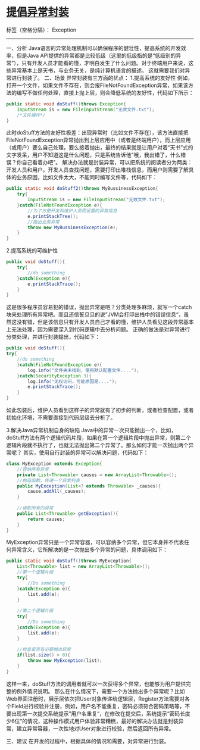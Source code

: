﻿# [提倡异常封装](http://blog.csdn.net/p106786860/article/details/11795771)
标签（空格分隔）： Exception

---

一、分析 
Java语言的异常处理机制可以确保程序的健壮性，提高系统的开发效率，但是Java API提供的异常都是比较低级（这里的低级指的是“低级别的异常”），只有开发人员才能看的懂，才明白发生了什么问题。对于终端用户来说，这些异常基本上是天书，与业务无关，是纯计算机语言的描述。 
这就需要我们对异常进行封装了。 
二、场景 
异常封装有三方面的优点： 
1.提高系统的友好性 
例如，打开一个文件，如果文件不存在，则会报FileNotFoundException异常，如果该方法的编写不做任何处理，直接上抛上层，则会降低系统的友好性，代码如下所示： 
```java
public static void doStuff()throws Exception{   
    InputStream is = new FileInputStream("无效文件.txt");   
    /*文件操作*/   
}  
```
此时doStuff方法的友好性极差：出现异常时（比如文件不存在），该方法直接把FileNotFoundException异常抛出到上层应用中（或者是终端用户），而上层应用（或用户）要么自己处理，要么接着抛出，最终的结果就是让用户对着“天书”式的文字发呆，用户不知道这是什么问题，只是系统告诉他"哦，我出错了，什么错误？你自己看着办吧"。 
解决办法就是封装异常，可以把系统的阅读者分为两类：开发人员和用户。开发人员查找问题，需要打印出堆栈信息，而用户则需要了解具体的业务原因，比如文件太大，不能同时编写文件等，代码如下： 
```java
public static void doStuff2()throws MyBussinessException{   
    try{   
        InputStream is = new FileInputStream("无效文件.txt");   
    }catch(FileNotFoundException e){   
        //为了方便开发和维护人员而设置的异常信息   
        e.printStackTree();   
        //抛出业务异常   
        throw new MyBussinessException(e);   
    }   
}   
```
2.提高系统的可维护性 
```java
public void doStuff(){   
    try{   
        //do something   
    }catch(Exception e){   
        e.printStackTrace();   
    }   
}   
```
这是很多程序员容易犯的错误，抛出异常是吧？分类处理多麻烦，就写一个catch块来处理所有异常吧。而且还信誓旦旦的说”JVM会打印出栈中的错误信息“，虽然这没有错，但是该信息只有开发人员自己才看的懂，维护人员看见这段异常基本上无法处理，因为需要深入到代码逻辑中去分析问题。 
正确的做法是对异常进行分类处理，并进行封装输出，代码如下： 
```java
public void doStuff(){   
try{   
    //do something   
    }catch(FileNotFoundException e){   
        log.info("文件夹未找到，使用默认配置文件....");   
    }catch(SecurityException 3){   
        log.info("无权访问，可能原因是....");   
        e.printStackTrace();   
    }   
}  
```
如此包装后，维护人员看到这样子的异常就有了初步的判断，或者检查配置，或者初始化环境，不需要直接到代码层级去分析了。 
 
3.解决Java异常机制自身的缺陷 
Java中的异常一次只能抛出一个，比如，doStuff方法有两个逻辑代码片段，如果在第一个逻辑片段中抛出异常，则第二个逻辑片段就不执行了，也就无法抛出第二个异常了。那么如何才能一次抛出两个异常呢？ 
其实，使用自行封装的异常可以解决问题，代码如下： 
```java
class MyException extends Exception{   
    //容纳所有异常   
    private List<Throwable> causes = new ArrayList<Throwable>();   
    //构造函数，传递一个异常列表   
    public MyException(List<? extends Throwable> _causes){   
        cause.addAll(_causes);   
    }   
   
    //读取所有的异常   
    public List<Throwable> getException(){   
        return causes;   
    }   
}  
```
MyException异常只是一个异常容器，可以容纳多个异常，但它本身并不代表任何异常含义，它所解决的是一次抛出多个异常的问题，具体调用如下： 
```java
public static void doStuff()throws MyException{   
    List<Throwable> list = new ArrayList<Throwable>();   
    //第一个逻辑片段   
    try{   
        //Do something   
    }catch(Exception e){   
        list.add(e);   
    }   
   
    //第二个逻辑片段   
    try{   
        //Do something   
    }catch(Exception e){   
        list.add(e);   
    }   
   
    //检查是否有必要抛出异常   
    if(list.size() > 0){   
        throw new MyException(list);   
    }   
}   
```
这样一来，doStuff方法的调用者就可以一次获得多个异常，也能够为用户提供完整的例外情况说明。 
那么在什么情况下，需要一个方法抛出多个异常呢？比如Web界面注册时，展示层依次把User对象传递给逻辑层，Register方法需要对各个Field进行校验并注册，例如，用户名不能重复，密码必须符合密码策略等，不要出现第一次提交系统提示”用户名重复“，在修改在提交后，系统提示“密码长度少6位”的情况，这种操作模式用户体验非常糟糕，最好的解决办法就是封装异常，建立异常容器，一次性地对User对象进行校验，然后返回所有异常。 
 
三、建议 
在开发的过程中，根据具体的情况和需要，对异常进行封装。




